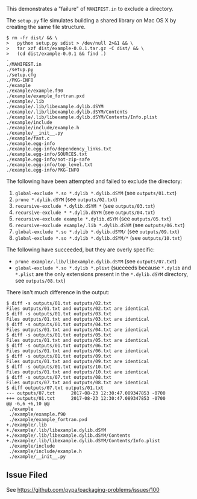 This demonstrates a "failure" of `MANIFEST.in` to
exclude a directory.

The `setup.py` file simulates building a shared library
on Mac OS X by creating the same file structure.

```
$ rm -fr dist/ && \
>   python setup.py sdist > /dev/null 2>&1 && \
>   tar xzf dist/example-0.0.1.tar.gz -C dist/ && \
>   (cd dist/example-0.0.1 && find .)
.
./MANIFEST.in
./setup.py
./setup.cfg
./PKG-INFO
./example
./example/example.f90
./example/example_fortran.pxd
./example/.lib
./example/.lib/libexample.dylib.dSYM
./example/.lib/libexample.dylib.dSYM/Contents
./example/.lib/libexample.dylib.dSYM/Contents/Info.plist
./example/include
./example/include/example.h
./example/__init__.py
./example/fast.c
./example.egg-info
./example.egg-info/dependency_links.txt
./example.egg-info/SOURCES.txt
./example.egg-info/not-zip-safe
./example.egg-info/top_level.txt
./example.egg-info/PKG-INFO
```

The following have been attempted and failed to exclude the directory:

1. `global-exclude *.so *.dylib *.dylib.dSYM` (see `outputs/01.txt`)
2. `prune *.dylib.dSYM` (see `outputs/02.txt`)
3. `recursive-exclude *.dylib.dSYM *` (see `outputs/03.txt`)
4. `recursive-exclude * *.dylib.dSYM` (see `outputs/04.txt`)
5. `recursive-exclude example *.dylib.dSYM` (see `outputs/05.txt`)
6. `recursive-exclude example/.lib *.dylib.dSYM` (see `outputs/06.txt`)
9. `global-exclude *.so *.dylib *.dylib.dSYM/` (see `outputs/09.txt`)
10. `global-exclude *.so *.dylib *.dylib.dSYM/*` (see `outputs/10.txt`)

The following have succeeded, but they are overly specific:

- `prune example/.lib/libexample.dylib.dSYM` (see `outputs/07.txt`)
- `global-exclude *.so *.dylib *.plist` (succeeds because
  `*.dylib` and `*.plist` are the only extensions present in
  the `*.dylib.dSYM` directory, see `outputs/08.txt`)

There isn't much difference in the output:

```
$ diff -s outputs/01.txt outputs/02.txt
Files outputs/01.txt and outputs/02.txt are identical
$ diff -s outputs/01.txt outputs/03.txt
Files outputs/01.txt and outputs/03.txt are identical
$ diff -s outputs/01.txt outputs/04.txt
Files outputs/01.txt and outputs/04.txt are identical
$ diff -s outputs/01.txt outputs/05.txt
Files outputs/01.txt and outputs/05.txt are identical
$ diff -s outputs/01.txt outputs/06.txt
Files outputs/01.txt and outputs/06.txt are identical
$ diff -s outputs/01.txt outputs/09.txt
Files outputs/01.txt and outputs/09.txt are identical
$ diff -s outputs/01.txt outputs/10.txt
Files outputs/01.txt and outputs/10.txt are identical
$ diff -s outputs/07.txt outputs/08.txt
Files outputs/07.txt and outputs/08.txt are identical
$ diff outputs/07.txt outputs/01.txt
--- outputs/07.txt      2017-08-23 12:30:47.089347853 -0700
+++ outputs/01.txt      2017-08-23 12:30:47.089347853 -0700
@@ -6,6 +6,10 @@
 ./example
 ./example/example.f90
 ./example/example_fortran.pxd
+./example/.lib
+./example/.lib/libexample.dylib.dSYM
+./example/.lib/libexample.dylib.dSYM/Contents
+./example/.lib/libexample.dylib.dSYM/Contents/Info.plist
 ./example/include
 ./example/include/example.h
 ./example/__init__.py
```

## Issue Filed

See https://github.com/pypa/packaging-problems/issues/100
